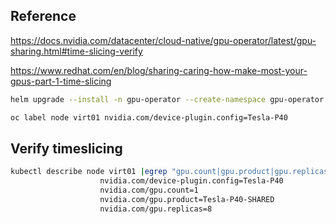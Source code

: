 
## Reference
https://docs.nvidia.com/datacenter/cloud-native/gpu-operator/latest/gpu-sharing.html#time-slicing-verify

https://www.redhat.com/en/blog/sharing-caring-how-make-most-your-gpus-part-1-time-slicing


```bash
helm upgrade --install -n gpu-operator --create-namespace gpu-operator .
```

```bash
oc label node virt01 nvidia.com/device-plugin.config=Tesla-P40
```

## Verify timeslicing


```bash
kubectl describe node virt01 |egrep "gpu.count|gpu.product|gpu.replicas|device-plugin.config|gpu.product"
                    nvidia.com/device-plugin.config=Tesla-P40
                    nvidia.com/gpu.count=1
                    nvidia.com/gpu.product=Tesla-P40-SHARED
                    nvidia.com/gpu.replicas=8
```

